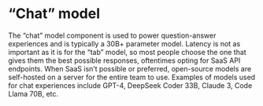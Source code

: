 # “Chat” model

The “chat” model component is used to power question-answer experiences and is typically a 30B+ parameter model. Latency is not as important as it is for the “tab” model, so most people choose the one that gives them the best possible responses, oftentimes opting for SaaS API endpoints. When SaaS isn’t possible or preferred, open-source models are self-hosted on a server for the entire team to use. Examples of models used for chat experiences include GPT-4, DeepSeek Coder 33B, Claude 3, Code Llama 70B, etc.